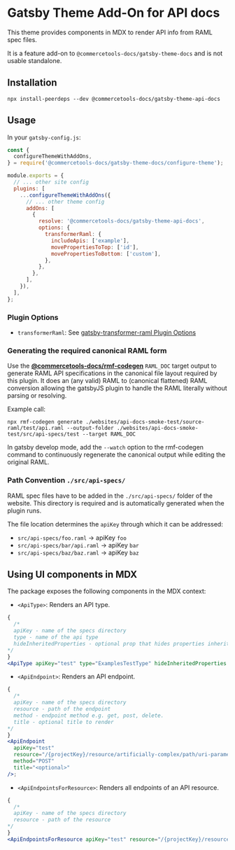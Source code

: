 # Gatsby Theme Add-On for API docs

This theme provides components in MDX to render API info from RAML spec files.

It is a feature add-on to `@commercetools-docs/gatsby-theme-docs` and is not usable standalone.

## Installation

```
npx install-peerdeps --dev @commercetools-docs/gatsby-theme-api-docs
```

## Usage

In your `gatsby-config.js`:

```js
const {
  configureThemeWithAddOns,
} = require('@commercetools-docs/gatsby-theme-docs/configure-theme');

module.exports = {
  // ... other site config
  plugins: [
    ...configureThemeWithAddOns({
      // ... other theme config
      addOns: [
        {
          resolve: '@commercetools-docs/gatsby-theme-api-docs',
          options: {
            transformerRaml: {
              includeApis: ['example'],
              movePropertiesToTop: ['id'],
              movePropertiesToBottom: ['custom'],
            },
          },
        },
      ],
    }),
  ],
};
```

### Plugin Options

- `transformerRaml`: See [gatsby-transformer-raml Plugin Options](../gatsby-transformer-raml#available-plugin-options)

### Generating the required canonical RAML form

Use the [**@commercetools-docs/rmf-codegen**](../rmf-codegen) `RAML_DOC` target output to generate RAML API specifications in the canonical file layout required by this plugin. It does an (any valid) RAML to (canonical flattened) RAML conversion allowing the gatsbyJS plugin to handle the RAML literally without parsing or resolving.

Example call:

```shell
npx rmf-codegen generate ./websites/api-docs-smoke-test/source-raml/test/api.raml --output-folder ./websites/api-docs-smoke-test/src/api-specs/test --target RAML_DOC
```

In gatsby develop mode, add the `--watch` option to the rmf-codegen command to continuously regenerate the canonical output while editing the original RAML.

### Path Convention `./src/api-specs/`

RAML spec files have to be added in the `./src/api-specs/` folder of the website. This directory is required and is automatically generated when the plugin runs.

The file location determines the `apiKey` through which it can be addressed:

- `src/api-specs/foo.raml` -> apiKey `foo`
- `src/api-specs/bar/api.raml` -> apiKey `bar`
- `src/api-specs/baz/baz.raml` -> apiKey `baz`

## Using UI components in MDX

The package exposes the following components in the MDX context:

- `<ApiType>`: Renders an API type.

```jsx
{
  /*
  apiKey - name of the specs directory
  type - name of the api type
  hideInheritedProperties - optional prop that hides properties inherited from parent type except discriminator
*/
}
<ApiType apiKey="test" type="ExamplesTestType" hideInheritedProperties />;
```

- `<ApiEndpoint>`: Renders an API endpoint.

```jsx
{
  /*
  apiKey - name of the specs directory
  resource - path of the endpoint
  method - endpoint method e.g. get, post, delete.
  title - optional title to render
*/
}
<ApiEndpoint
  apiKey="test"
  resource="/{projectKey}/resource/artificially-complex/path/uri-parameter-one={uriParameterOne}/{uriParameterTwo}"
  method="POST"
  title="<optional>"
/>;
```

- `<ApiEndpointsForResource>`: Renders all endpoints of an API resource.

```jsx
{
  /*
  apiKey - name of the specs directory
  resource - path of the resource
*/
}
<ApiEndpointsForResource apiKey="test" resource="/{projectKey}/resource" />;
```
